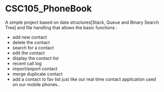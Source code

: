 # CSC105_PhoneBook

A simple project based on data structures[Stack, Queue and Binary Search Tree] and file handling that allows the basic functions :
- add new contact
- delete the contact
- search for a contact
- edit the contact
- display the contact list
- recent call log
- import/export contact   
- merge duplicate contact
- add a contact to fav list
just like our real time contact application used on our mobile phones..
